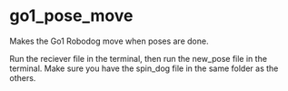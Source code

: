 # go1_pose_move
Makes the Go1 Robodog move when poses are done.

Run the reciever file in the terminal, then run the new_pose file in the terminal. Make sure you have the spin_dog file in the same folder as the others.
